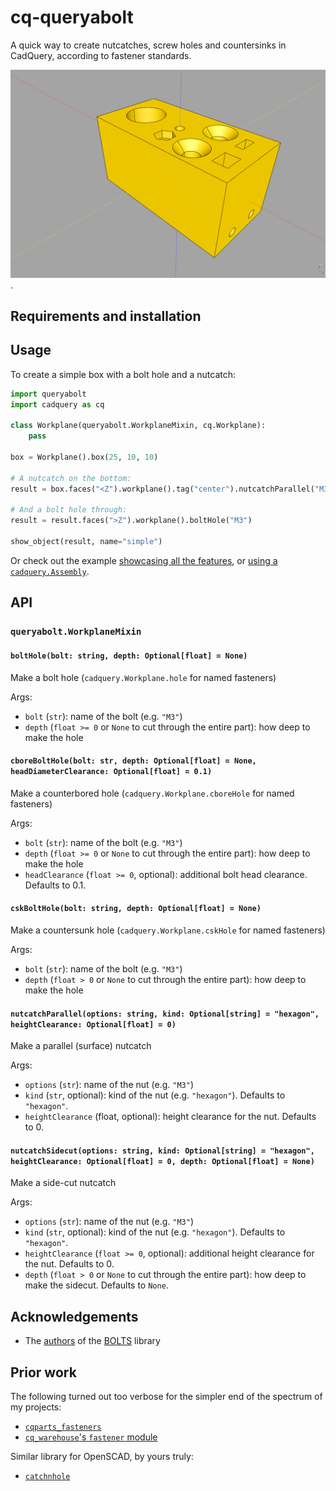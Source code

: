 # cq-queryabolt
A quick way to create nutcatches, screw holes and countersinks in CadQuery, according to fastener standards.

![Nutcatches, screw holes and countersinks](docs/img/simple.png).

## Requirements and installation

## Usage

To create a simple box with a bolt hole and a nutcatch:
```py
import queryabolt
import cadquery as cq

class Workplane(queryabolt.WorkplaneMixin, cq.Workplane):
    pass

box = Workplane().box(25, 10, 10)

# A nutcatch on the bottom:
result = box.faces("<Z").workplane().tag("center").nutcatchParallel("M3")

# And a bolt hole through:
result = result.faces(">Z").workplane().boltHole("M3")

show_object(result, name="simple")
```

Or check out the example [showcasing all the features](./examples/simple.py), or [using a `cadquery.Assembly`](./examples/assembly.py).

## API

### `queryabolt.WorkplaneMixin`

#### `boltHole(bolt: string, depth: Optional[float] = None)`
Make a bolt hole (`cadquery.Workplane.hole` for named fasteners)

Args:
* `bolt` (`str`): name of the bolt (e.g. `"M3"`)
* `depth` (`float >= 0` or `None` to cut through the entire part): how deep to make the hole

#### `cboreBoltHole(bolt: str, depth: Optional[float] = None, headDiameterClearance: Optional[float] = 0.1)`
Make a counterbored hole (`cadquery.Workplane.cboreHole` for named fasteners)

Args:
* `bolt` (`str`): name of the bolt (e.g. `"M3"`)
* `depth` (`float >= 0` or `None` to cut through the entire part): how deep to make the hole
* `headClearance` (`float >= 0`, optional): additional bolt head clearance. Defaults to 0.1.

#### `cskBoltHole(bolt: string, depth: Optional[float] = None)`
Make a countersunk hole (`cadquery.Workplane.cskHole` for named fasteners)

Args:
* `bolt` (`str`): name of the bolt (e.g. `"M3"`)
* `depth` (`float > 0` or `None` to cut through the entire part): how deep to make the hole

#### `nutcatchParallel(options: string, kind: Optional[string] = "hexagon", heightClearance: Optional[float] = 0)`
Make a parallel (surface) nutcatch

Args:
* `options` (`str`): name of the nut (e.g. `"M3"`)
* `kind` (`str`, optional): kind of the nut (e.g. `"hexagon"`). Defaults to `"hexagon"`.
* `heightClearance` (float, optional): height clearance for the nut. Defaults to 0.

#### `nutcatchSidecut(options: string, kind: Optional[string] = "hexagon", heightClearance: Optional[float] = 0, depth: Optional[float] = None)`
Make a side-cut nutcatch

Args:
* `options` (`str`): name of the nut (e.g. `"M3"`)
* `kind` (`str`, optional): kind of the nut (e.g. `"hexagon"`). Defaults to `"hexagon"`.
* `heightClearance` (`float >= 0`, optional): additional height clearance for the nut. Defaults to 0.
* `depth` (`float > 0` or `None` to cut through the entire part): how deep to make the sidecut. Defaults to `None`.

## Acknowledgements
* The [authors](https://github.com/boltsparts/boltsparts/graphs/contributors) of the [BOLTS](https://github.com/boltsparts/boltsparts) library

## Prior work
The following turned out too verbose for the simpler end of the spectrum of my projects:
* [`cqparts_fasteners`](https://cqparts.github.io/cqparts/doc/cqparts_fasteners/index.html)
* [`cq_warehouse`'s `fastener` module](https://cq-warehouse.readthedocs.io/en/latest/fastener.html)

Similar library for OpenSCAD, by yours truly:
* [`catchnhole`](https://github.com/mmalecki/catchnhole)
